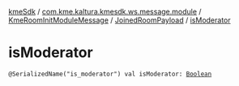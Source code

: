 [kmeSdk](../../../index.md) / [com.kme.kaltura.kmesdk.ws.message.module](../../index.md) / [KmeRoomInitModuleMessage](../index.md) / [JoinedRoomPayload](index.md) / [isModerator](./is-moderator.md)

# isModerator

`@SerializedName("is_moderator") val isModerator: `[`Boolean`](https://kotlinlang.org/api/latest/jvm/stdlib/kotlin/-boolean/index.html)